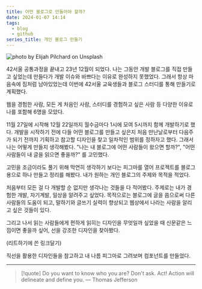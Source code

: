 ```yaml
---
title: 어떤 블로그로 만들어야 할까?
date: 2024-01-07 14:14
tags:
  - blog
  - github
series_title: 개인 블로그 만들기
---
```


![photo by Elijah Pilchard on Unsplash](https://images.unsplash.com/photo-1702166923616-eee41abf229e?crop=entropy&cs=srgb&fm=jpg&ixid=M3wzNjM5Nzd8MHwxfHJhbmRvbXx8fHx8fHx8fDE3MDQ2MDQ0NTN8&ixlib=rb-4.0.3&q=85&w=768&h=432)

42서울 공통과정을 끝내고 23년 12월이 되었다.
나는 그동안 개발 블로그를 직접 만들고 싶었는데 만들다가 개발 이슈와 바쁘다는 이유로 완성하지 못했었다. 그래서 항상 마음속에 짐처럼 남아있었는데 이번에 42서울 교육생들과 블로그 스터디를 통해 만들기로 계획했다.

웹을 경험한 사람, 모든 게 처음인 사람, 스터디를 경험하고 싶은 사람 등 다양한 이유로 나를 포함해 6명을 모았다.

11월 27일에 시작해 12월 22일까지 월수금마다 1시에 모여 5시까지 함께 개발하기로 했다.
개발을 시작하기 전에 다들 어떤 블로그를 만들고 싶은지 처음 만난날로부터 다음주가 되기 전까지 기획하고 참고할 디자인을 찾고 일차적인 범위를 정하자고 했다.
그래서 나는 어떻게 만들지 생각해봤다. "나는 내 블로그에 어떤 사람들이 왔으면 할까?", "어떤 사람들이 내 글을 읽으면 좋을까?" 를 고민했다.

고민을 조금이라도 풀기 위해 막연히 생각하기 보다는 피그마를 열어 프로젝트를 블로그용으로 하나 만들고 정리를 해봤다. 내가 원하는 개인 블로그의 주제와 목적을 적었다.

처음부터 모든 걸 다 개발할 순 없지만 생각나는 것들을 다 적어봤다.
주제로는 내가 경험한 개발, 자기계발, 일상을 알려주고 싶었다.
목적으로는 블로그에 글을 씀으로써 다른 사람들의 도움이 되고, 말하기와 글쓰기 실력이 향상되고 웹상에서 나라는 사람을 알리고 싶은 것들이 있다.

그리고 나서 읽는 사람들에게 편하게 읽히는 디자인을 무엇일까 싶었을 때 신문같은 느낌이면 좋을까 싶어, 선을 강조한 디자인을 찾아봤다.

(리트하기에 쓴 링크달기)

직선을 활용한 디자인들을 참고하고 내 나름 피그마로 그려보며 컴포넌트를 만들었다.

---

> [!quote] Do you want to know who you are? Don't ask. Act! Action will delineate and define you.
> — Thomas Jefferson